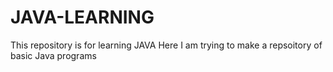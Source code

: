 # JAVA-LEARNING
This repository is for learning JAVA 
Here I am trying to make a repsoitory of basic Java programs
